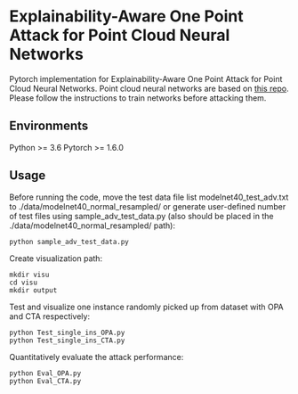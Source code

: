 Explainability-Aware One Point Attack for Point Cloud Neural Networks
===================
Pytorch implementation for Explainability-Aware One Point Attack for Point Cloud Neural Networks.
Point cloud neural networks are based on [this repo](https://github.com/yanx27/Pointnet_Pointnet2_pytorch). Please follow the instructions to train networks before attacking them.

Environments
---------------
Python >= 3.6 Pytorch >= 1.6.0

Usage
------------
Before running the code, move the test data file list modelnet40_test_adv.txt to ./data/modelnet40_normal_resampled/ or generate user-defined number of test files using sample_adv_test_data.py (also should be placed in the ./data/modelnet40_normal_resampled/ path):

    python sample_adv_test_data.py
    
Create visualization path:

    mkdir visu
    cd visu
    mkdir output
Test and visualize one instance randomly picked up from dataset with OPA and CTA respectively:

    python Test_single_ins_OPA.py
    python Test_single_ins_CTA.py
Quantitatively evaluate the attack performance:

    python Eval_OPA.py
    python Eval_CTA.py
